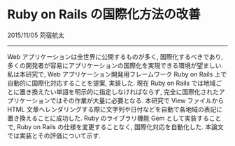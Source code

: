 # Ruby on Rails の国際化方法の改善
2015/11/05
苅宿航太
- - -
Web アプリケーションは全世界に公開するものが多く, 国際化するべきであり, 多くの開発者が容易にアプリケーションの国際化を実現できる環境が望ましい.
私は本研究で, Web アプリケーション開発用フレームワーク Ruby on Rails 上で自動的に国際化対応することを提案, 実装した.
現在 Ruby on Rails では地域ごとに置き換えたい単語を明示的に指定しなければならず, 完全に国際化されたアプリケーションではその作業が大量に必要となる.
本研究で View ファイルから HTML 文章へレンダリングする際に文字列や日付などを自動で各地域の表記に置き換えることに成功した.
Ruby のライブラリ機能 Gem として実装することで, Ruby on Rails の仕様を変更することなく, 国際化対応を自動化した.
本論文では実装とその評価について示す.
